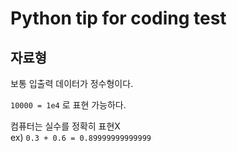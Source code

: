 # Python tip for coding test
## 자료형
보통 입출력 데이터가 정수형이다.

<code>10000 = 1e4</code> 로 표현 가능하다.

컴퓨터는 실수를 정확히 표현X  
ex) <code>0.3 + 0.6 = 0.89999999999999</code>

